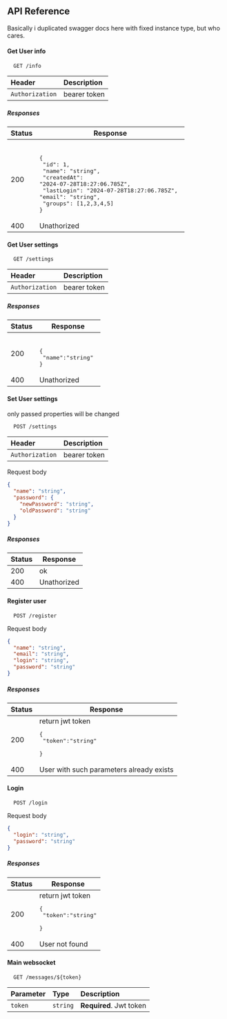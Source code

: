 
## API Reference
Basically i duplicated swagger docs here with fixed instance type, but who cares.
#### Get User info

```http
  GET /info
```

| Header          | Description  |
| :-------------- | :----------- |
| `Authorization` | bearer token |

##### Responses
| Status | Response  |
| ------ | --------- |
| 200    |<br><pre lang="json">{&#13;  "id": 1,&#13;  "name": "string",&#13;  "createdAt": "2024-07-28T18:27:06.785Z", &#13;  "lastLogin": "2024-07-28T18:27:06.785Z", &#13;  "email": "string", &#13;  "groups": [1,2,3,4,5]  &#13;}</pre>|
| 400    |Unathorized|

#### Get User settings

```http
  GET /settings
```

| Header          | Description  |
| :-------------- | :----------- |
| `Authorization` | bearer token |

##### Responses
| Status | Response  |
| ------ | --------- |
| 200    |<br><pre lang="json">{&#13; "name":"string" &#13;}</pre>|
| 400    |Unathorized|

#### Set User settings
only passed properties will be changed
```http
  POST /settings
```

| Header          | Description  |
| :-------------- | :----------- |
| `Authorization` | bearer token |
Request body
```json
{
  "name": "string",
  "password": {
    "newPassword": "string",
    "oldPassword": "string"
  }
}
```
##### Responses
| Status | Response  |
| ------ | --------- |
| 200    |ok		 |
| 400    |Unathorized|


#### Register user

```http
  POST /register
```

Request body
```json
{
  "name": "string",
  "email": "string",
  "login": "string",
  "password": "string"
}
```
##### Responses
| Status | Response  |
| ------ | --------- |
| 200    |return jwt token <br><pre lang="json">{&#13; "token":"string" &#13;}</pre>|
| 400    |User with such parameters already exists|

#### Login

```http
  POST /login
```

Request body
```json
{
  "login": "string",
  "password": "string"
}
```
##### Responses
| Status | Response  |
| ------ | --------- |
| 200    |return jwt token <br><pre lang="json">{&#13; "token":"string" &#13;}</pre>|
| 400    |User not found|

#### Main websocket
```http
  GET /messages/${token}
```
| Parameter | Type     | Description                       |
| :-------- | :------- | :-------------------------------- |
| `token`      | `string` | **Required**. Jwt token|
